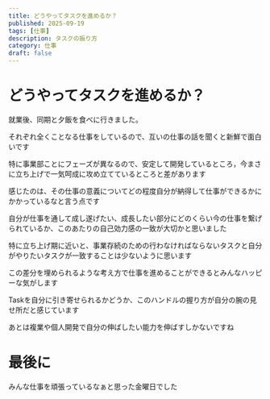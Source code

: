 ```yaml
---
title: どうやってタスクを進めるか？
published: 2025-09-19
tags: [仕事]
description: タスクの振り方
category: 仕事
draft: false
---
```


# どうやってタスクを進めるか？

就業後、同期と夕飯を食べに行きました。

それぞれ全くことなる仕事をしているので、互いの仕事の話を聞くと新鮮で面白いです

特に事業部ことにフェーズが異なるので、安定して開発しているところ，今まさに立ち上げで一気呵成に攻め立てているところと差があります

感じたのは、その仕事の意義についてどの程度自分が納得して仕事ができるかにかかっているなと言う点です

自分が仕事を通して成し遂げたい、成長したい部分にどのくらい今の仕事を繋げられているか、このあたりの自己効力感の一致が大切かと思いました

特に立ち上げ期に近いと、事業存続のための行わなければならないタスクと自分がやりたいタスクが一致することは少ないように思います

この差分を埋められるような考え方で仕事を進めることができるとみんなハッピーな気がします

Taskを自分に引き寄せられるかどうか、このハンドルの握り方が自分の腕の見せ所だと感じています

あとは複業や個人開発で自分の伸ばしたい能力を伸ばすしかないですね

# 最後に

みんな仕事を頑張っているなぁと思った金曜日でした

